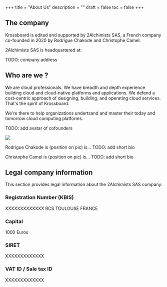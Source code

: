 +++
title = "About Us"
description = ""
draft = false
toc = false 
+++

## The company
Krossboard is edited and supported by 2Alchimists SAS, a French company co-founded in 2020 by Rodrigue Chakode and Christophe Camel.

2Alchimists SAS is headquartered at:

TODO: company address

## Who are we ?
We are cloud professionals. We have breadth and depth experience building cloud and cloud-native platforms and applications.
We defend a cost-centric approach of designing, building, and operating cloud services. That's the spirit of Krossboard.

We're there to help organizations undertsand and master their today and tomorrow cloud computing platforms. 

TODO: add avatar of cofounders

![](/images/company/avatar-cofounders.png)

Rodrigue Chakode is (position on pic) is... TODO: add short bio

Christophe Camel is (position on pic) is... TODO: add short bio

## Legal company information
This section provides legal information about the 2Alchimists SAS company.

### Registration Number (KBIS)
XXXXXXXXXXXXX RCS TOULOUSE FRANCE

### Capital
1000 Euros

 ### SIRET
XXXXXXXXXXXXX

### VAT ID / Sale tax ID
XXXXXXXXXXXXX